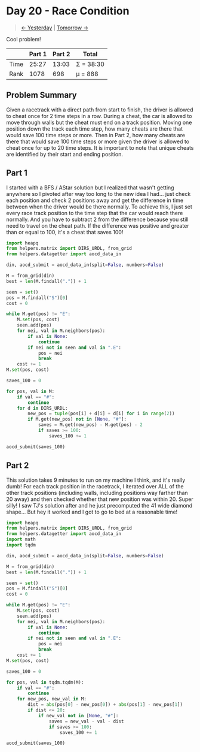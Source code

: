 # Day 20 - Race Condition

> [<- Yesterday](19.md) | [Tomorrow ->](21.md)

Cool problem!

|      | Part 1 | Part 2 | Total     |
|------|--------|--------|-----------|
| Time | 25:27  | 13:03  | Σ = 38:30 |
| Rank | 1078   | 698    | μ = 888   |

## Problem Summary

Given a racetrack with a direct path from start to finish, the driver is allowed to cheat once for 2 time steps in a row. During a cheat, the car is allowed to move through walls but the cheat must end on a track position. Moving one position down the track each time step, how many cheats are there that would save 100 time steps or more. Then in Part 2, how many cheats are there that would save 100 time steps or more given the driver is allowed to cheat once for up to 20 time steps. It is important to note that unique cheats are identified by their start and ending position.

## Part 1

I started with a BFS / AStar solution but I realized that wasn't getting anywhere so I pivoted after way too long to the new idea I had... just check each position and check 2 positions away and get the difference in time between when the driver would be there normally. To achieve this, I just set every race track position to the time step that the car would reach there normally. And you have to subtract 2 from the difference because you still need to travel on the cheat path. If the difference was positive and greater than or equal to 100, it's a cheat that saves 100!

```python
import heapq
from helpers.matrix import DIRS_URDL, from_grid
from helpers.datagetter import aocd_data_in

din, aocd_submit = aocd_data_in(split=False, numbers=False)

M = from_grid(din)
best = len(M.findall(".")) + 1

seen = set()
pos = M.findall("S")[0]
cost = 0

while M.get(pos) != "E":
    M.set(pos, cost)
    seen.add(pos)
    for nei, val in M.neighbors(pos):
        if val is None:
            continue
        if nei not in seen and val in ".E":
            pos = nei
            break
    cost += 1
M.set(pos, cost)

saves_100 = 0

for pos, val in M:
    if val == "#":
        continue
    for d in DIRS_URDL:
        new_pos = tuple(pos[i] + d[i] + d[i] for i in range(2))
        if M.get(new_pos) not in [None, "#"]:
            saves = M.get(new_pos) - M.get(pos) - 2
            if saves >= 100:
                saves_100 += 1

aocd_submit(saves_100)
```

## Part 2

This solution takes 9 minutes to run on my machine I think, and it's really dumb! For each track position in the racetrack, I iterated over ALL of the other track positions (including walls, including positions way farther than 20 away) and then checked whether that new position was within 20. Super silly! I saw TJ's solution after and he just precomputed the 41 wide diamond shape... But hey it worked and I got to go to bed at a reasonable time!

```python
import heapq
from helpers.matrix import DIRS_URDL, from_grid
from helpers.datagetter import aocd_data_in
import math
import tqdm

din, aocd_submit = aocd_data_in(split=False, numbers=False)

M = from_grid(din)
best = len(M.findall(".")) + 1

seen = set()
pos = M.findall("S")[0]
cost = 0

while M.get(pos) != "E":
    M.set(pos, cost)
    seen.add(pos)
    for nei, val in M.neighbors(pos):
        if val is None:
            continue
        if nei not in seen and val in ".E":
            pos = nei
            break
    cost += 1
M.set(pos, cost)

saves_100 = 0

for pos, val in tqdm.tqdm(M):
    if val == "#":
        continue
    for new_pos, new_val in M:
        dist = abs(pos[0] - new_pos[0]) + abs(pos[1] - new_pos[1])
        if dist <= 20:
            if new_val not in [None, "#"]:
                saves = new_val - val - dist
                if saves >= 100:
                    saves_100 += 1

aocd_submit(saves_100)
```
